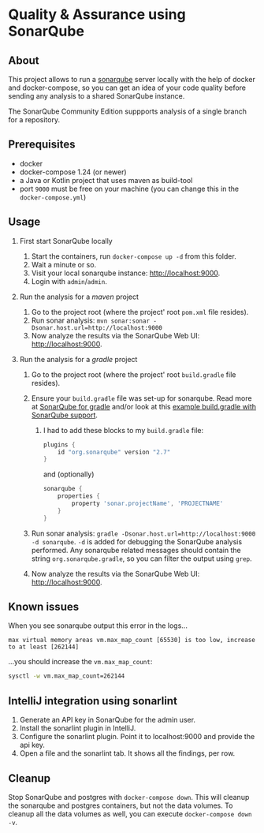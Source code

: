 # Quality & Assurance using SonarQube

## About

This project allows to run a [sonarqube](https://www.sonarqube.org/) server locally with the help of docker and docker-compose, so you can get an idea of your code quality before sending any analysis to a shared SonarQube instance.

The SonarQube Community Edition suppports analysis of a single branch for a repository.

## Prerequisites

- docker
- docker-compose 1.24 (or newer)
- a Java or Kotlin project that uses maven as build-tool
- port `9000` must be free on your machine (you can change this in the `docker-compose.yml`)

## Usage

1. First start SonarQube locally

    1. Start the containers, run `docker-compose up -d` from this folder.
    1. Wait a minute or so.
    1. Visit your local sonarqube instance: [http://localhost:9000](http://localhost:9000).
    1. Login with `admin`/`admin`.

1. Run the analysis for a *maven* project

    1. Go to the project root (where the project' root `pom.xml` file resides).
    1. Run sonar analysis: `mvn sonar:sonar -Dsonar.host.url=http://localhost:9000`
    1. Now analyze the results via the SonarQube Web UI: [http://localhost:9000](http://localhost:9000).

1. Run the analysis for a *gradle* project

    1. Go to the project root (where the project' root `build.gradle` file resides).
    1. Ensure your `build.gradle` file was set-up for sonarqube. Read more at [SonarQube for gradle](https://docs.sonarqube.org/latest/analysis/scan/sonarscanner-for-gradle/) and/or look at this [example build.gradle with SonarQube support](https://github.com/SonarSource/sonar-scanning-examples/blob/master/sonarqube-scanner-gradle/build.gradle).
        1. I had to add these blocks to my `build.gradle` file:

            ```gradle
            plugins {
                id "org.sonarqube" version "2.7"
            }
            ```

            and (optionally)

            ```gradle
            sonarqube {
                properties {
                    property 'sonar.projectName', 'PROJECTNAME'
                }
            }
            ```

    1. Run sonar analysis: `gradle -Dsonar.host.url=http://localhost:9000 -d sonarqube`. `-d` is added for debugging the SonarQube analysis performed. Any sonarqube related messages should contain the string `org.sonarqube.gradle`, so you can filter the output using `grep`.
    1. Now analyze the results via the SonarQube Web UI: [http://localhost:9000](http://localhost:9000).

## Known issues

When you see sonarqube output this error in the logs...

`max virtual memory areas vm.max_map_count [65530] is too low, increase to at least [262144]`

...you should increase the `vm.max_map_count`:

```bash
sysctl -w vm.max_map_count=262144
```

## IntelliJ integration using sonarlint

1. Generate an API key in SonarQube for the admin user.
1. Install the sonarlint plugin in IntelliJ.
1. Configure the sonarlint plugin. Point it to localhost:9000 and provide the api key.
1. Open a file and the sonarlint tab. It shows all the findings, per row.

## Cleanup

Stop SonarQube and postgres with `docker-compose down`. This will cleanup the sonarqube and postgres containers, but not the data volumes. To cleanup all the data volumes as well, you can execute `docker-compose down -v`.
